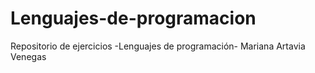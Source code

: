 # Lenguajes-de-programacion
Repositorio de ejercicios -Lenguajes de programación- Mariana Artavia Venegas
